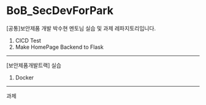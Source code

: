 # BoB_SecDevForPark
[공통]보안제품 개발 박수현 멘토님 실습 및 과제 레파지토리입니다.  
  1. CICD Test
  2. Make HomePage Backend to Flask

-----  
[보안제품개발트랙]
실습  
  1. Docker

----
과제
